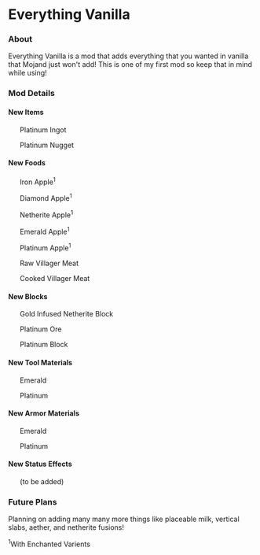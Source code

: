 <h1>Everything Vanilla</h1>
<h3>About</h3>
<p>Everything Vanilla is a mod that adds everything that you wanted in vanilla that Mojand just won't add! This is one of my first mod so keep that in mind while using!</p>
<h3>Mod Details</h3>
<h4>New Items</h4>
<ul>Platinum Ingot</ul>
<ul>Platinum Nugget</ul>
<h4>New Foods</h4>
<ul>Iron Apple<sup>1</sup></ul>
<ul>Diamond Apple<sup>1</sup></ul>
<ul>Netherite Apple<sup>1</sup></ul>
<ul>Emerald Apple<sup>1</sup></ul>
<ul>Platinum Apple<sup>1</sup></ul>
<ul>Raw Villager Meat</ul>
<ul>Cooked Villager Meat</ul>
<h4>New Blocks</h4>
<ul>Gold Infused Netherite Block</ul>
<ul>Platinum Ore</ul>
<ul>Platinum Block</ul>
<h4>New Tool Materials</h4>
<ul>Emerald</ul>
<ul>Platinum</ul>
<h4>New Armor Materials</h4>
<ul>Emerald</ul>
<ul>Platinum</ul>
<h4>New Status Effects</h4>
<ul>(to be added)</ul>
<h3>Future Plans</h3>
<p>Planning on adding many many more things like placeable milk, vertical slabs, aether, and netherite fusions!</p>
<p><sup>1</sup>With Enchanted Varients</p>
